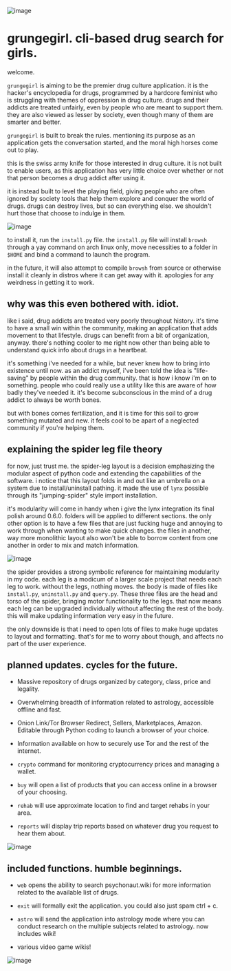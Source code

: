 ![image](https://user-images.githubusercontent.com/90430427/133154198-7da21197-0acb-43ac-8155-4d1edbcf3f02.png)

# grungegirl. cli-based drug search for girls.

welcome.

`grungegirl` is aiming to be the premier drug culture application. it is the hacker's encyclopedia for drugs, programmed by a hardcore feminist who is struggling with themes of oppression in drug culture. drugs and their addicts are treated unfairly, even by people who are meant to support them. they are also viewed as lesser by society, even though many of them are smarter and better.

`grungegirl` is built to break the rules. mentioning its purpose as an application gets the conversation started, and the moral high horses come out to play. 

this is the swiss army knife for those interested in drug culture. it is not built to enable users, as this application has very little choice over whether or not that person becomes a drug addict after using it.

it is instead built to level the playing field, giving people who are often ignored by society tools that help them explore and conquer the world of drugs. drugs can destroy lives, but so can everything else. we shouldn't hurt those that choose to indulge in them. 

![image](https://user-images.githubusercontent.com/90430427/133360635-6154db5b-5693-4914-841e-ba87523ddde7.png)

to install it, run the `install.py` file. 
the `install.py` file will install `browsh` through a yay command on arch linux only, move necessities to a folder in `$HOME` and bind a command to launch the program. 

in the future, it will also attempt to compile `browsh` from source or otherwise install it cleanly in distros where it can get away with it. apologies for any weirdness in getting it to work. 

## why was this even bothered with. idiot.

like i said, drug addicts are treated very poorly throughout history. it's time to have a small win within the community, making an application that adds movement to that lifestyle. drugs can benefit from a bit of organization, anyway. there's nothing cooler to me right now other than being able to understand quick info about drugs in a heartbeat. 

it's something i've needed for a while, but never knew how to bring into existence until now. as an addict myself, i've been told the idea is "life-saving" by people within the drug community. that is how i know i'm on to something. people who could really use a utility like this are aware of how badly they've needed it. it's become subconscious in the mind of a drug addict to always be worth bones.

but with bones comes fertilization, and it is time for this soil to grow something mutated and new. it feels cool to be apart of a neglected community if you're helping them. 

## explaining the spider leg file theory

for now, just trust me. the spider-leg layout is a decision emphasizing the modular aspect of python code and extending the capabilities of the software. i notice that this layout folds in and out like an umbrella on a system due to install/uninstall pathing. it made the use of `lynx` possible through its "jumping-spider" style import installation. 

it's modularity will come in handy when i give the lynx integration its final polish around 0.6.0. folders will be applied to different sections. 
the only other option is to have a few files that are just fucking huge and annoying to work through when wanting to make quick changes. the files in another, way more monolithic layout also won't be able to borrow content from one another in order to mix and match information.

![image](https://user-images.githubusercontent.com/90430427/133361279-919c0133-e847-4602-ac44-0620a868b8bb.png)


the spider provides a strong symbolic reference for maintaining modularity in my code. each leg is a modicum of a larger scale project that needs each leg to work. without the legs, nothing moves. the body is made of files like `install.py`, `uninstall.py` and `query.py`. These three files are the head and torso of the spider, bringing motor functionality to the legs. that now means each leg can be upgraded individually without affecting the rest of the body. this will make updating information very easy in the future.

the only downside is that i need to open lots of files to make huge updates to layout and formatting. that's for me to worry about though, and affects no part of the user experience.


## planned updates. cycles for the future.

- Massive repository of drugs organized by category, class, price and legality.
- Overwhelming breadth of information related to astrology, accessible offline and fast.
- Onion Link/Tor Browser Redirect, Sellers, Marketplaces, Amazon. Editable through Python coding to launch a browser of your choice.
- Information available on how to securely use Tor and the rest of the internet.

- `crypto` command for monitoring cryptocurrency prices and managing a wallet.
- `buy` will open a list of products that you can access online in a browser of your choosing.
- `rehab` will use approximate location to find and target rehabs in your area.
- `reports` will display trip reports based on whatever drug you request to hear them about.


![image](https://user-images.githubusercontent.com/90430427/133165416-e009fb21-b4ca-46e4-b3d2-1b61543a1a41.png)

## included functions. humble beginnings.

- `web` opens the ability to search psychonaut.wiki for more information related to the available list of drugs. 

- `exit` will formally exit the application. you could also just spam ctrl + c.

- `astro` will send the application into astrology mode where you can conduct research on the multiple subjects related to astrology. now includes wiki!

- various video game wikis!

![image](https://user-images.githubusercontent.com/90430427/133362528-8c613e06-56f8-40bf-b2fc-4b01bce7d19a.png)
